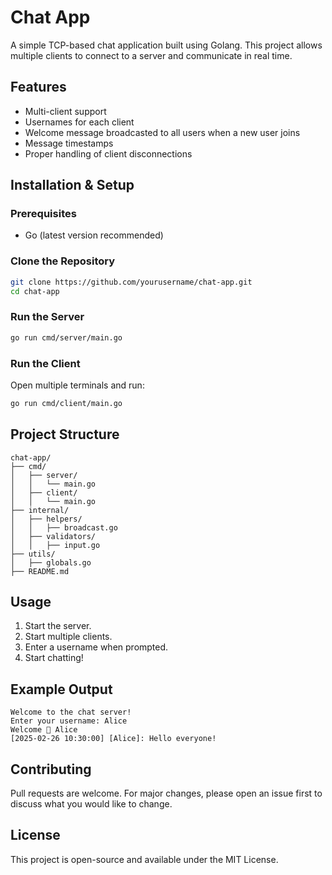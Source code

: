 # Chat App

A simple TCP-based chat application built using Golang. This project allows multiple clients to connect to a server and communicate in real time.

## Features
- Multi-client support
- Usernames for each client
- Welcome message broadcasted to all users when a new user joins
- Message timestamps
- Proper handling of client disconnections

## Installation & Setup

### Prerequisites
- Go (latest version recommended)

### Clone the Repository
```sh
git clone https://github.com/yourusername/chat-app.git
cd chat-app
```

### Run the Server
```sh
go run cmd/server/main.go
```

### Run the Client
Open multiple terminals and run:
```sh
go run cmd/client/main.go
```

## Project Structure
```
chat-app/
├── cmd/
│   ├── server/
│   │   └── main.go
│   ├── client/
│   │   └── main.go
├── internal/
│   ├── helpers/
│   │   ├── broadcast.go
│   ├── validators/
│   │   ├── input.go
├── utils/
│   ├── globals.go
├── README.md
```

## Usage
1. Start the server.
2. Start multiple clients.
3. Enter a username when prompted.
4. Start chatting!

## Example Output
```
Welcome to the chat server!
Enter your username: Alice
Welcome 👋 Alice
[2025-02-26 10:30:00] [Alice]: Hello everyone!
```

## Contributing
Pull requests are welcome. For major changes, please open an issue first to discuss what you would like to change.

## License
This project is open-source and available under the MIT License.

